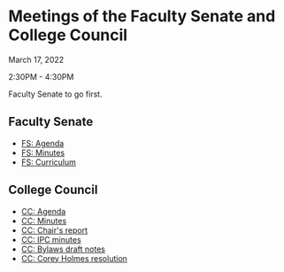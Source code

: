 # Meetings of the Faculty Senate and  College Council

March 17, 2022

2:30PM - 4:30PM

Faculty Senate to go first.


## Faculty Senate


* [FS: Agenda](/CCFS/Mar2022Meeting/fs-agenda.docx)
* [FS: Minutes](/CCFS/Mar2022Meeting/fs-draft-minutes.docx)
* [FS: Curriculum](/CCFS/Mar2022Meeting/fs-curriculum.docx)


## College Council

* [CC: Agenda](/CCFS/Mar2022Meeting/cc-agenda.docx)
* [CC: Minutes](/CCFS/Mar2022Meeting/cc-draft-minutes.docx)
* [CC: Chair's report](/CCFS/Mar2022Meeting/cc-chair-report)
* [CC: IPC minutes](/CCFS/Mar2022Meeting/cc-ipc-minutes.docx)
* [CC: Bylaws draft notes](./cc-bylaws)
* [CC: Corey Holmes resolution](/CCFS/Mar2022Meeting/cc-holmes-resolution.docx)
